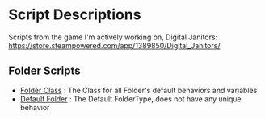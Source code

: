 # **Script Descriptions**
Scripts from the game I'm actively working on, Digital Janitors: https://store.steampowered.com/app/1389850/Digital_Janitors/

## **Folder Scripts**
- [Folder Class](https://github.com/ShaneMakesGames/Code-Samples/blob/main/Digital-Janitors/FolderClass.cs) : The Class for all Folder's default behaviors and variables
- [Default Folder](https://github.com/ShaneMakesGames/Code-Samples/blob/main/Digital-Janitors/DefaultFolder.cs) : The Default FolderType, does not have any unique behavior 
